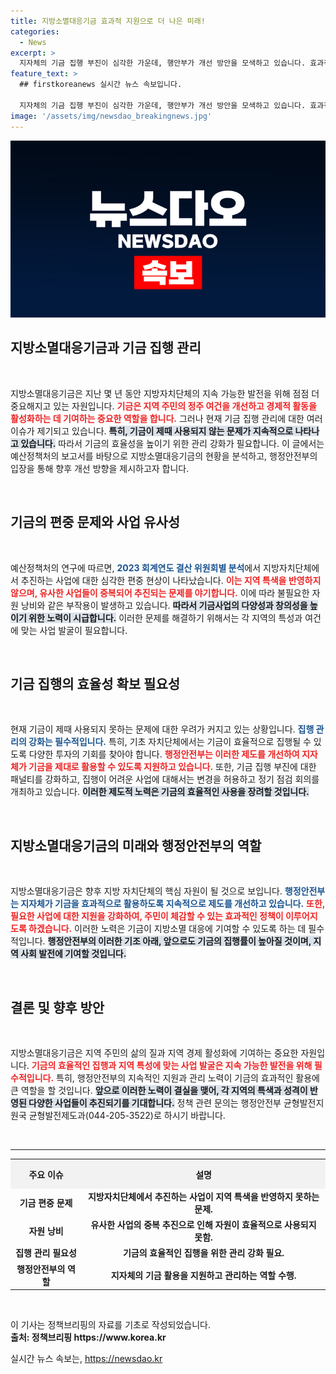 ```yaml
---
title: 지방소멸대응기금 효과적 지원으로 더 나은 미래!
categories:
  - News
excerpt: >
  지자체의 기금 집행 부진이 심각한 가운데, 행안부가 개선 방안을 모색하고 있습니다. 효과적인 지역 사업 발굴을 위해 지원과 평가 체계를 강화하며, 집행률 향상을 기대하고 있습니다. 클릭해 자세한 내용을 확인하세요!
feature_text: >
  ## firstkoreanews 실시간 뉴스 속보입니다.

  지자체의 기금 집행 부진이 심각한 가운데, 행안부가 개선 방안을 모색하고 있습니다. 효과적인 지역 사업 발굴을 위해 지원과 평가 체계를 강화하며, 집행률 향상을 기대하고 있습니다. 클릭해 자세한 내용을 확인하세요!
image: '/assets/img/newsdao_breakingnews.jpg'
---
```


<p><img src="/assets/img/newsdao_breakingnews.jpg" alt="firstkoreanews 속보" /></p>

<h2 data-ke-size="size26">지방소멸대응기금과 기금 집행 관리</h2>

<p data-ke-size="size16">&nbsp;</p> 

<p>지방소멸대응기금은 지난 몇 년 동안 지방자치단체의 지속 가능한 발전을 위해 점점 더 중요해지고 있는 자원입니다. <b><span style="color: #ee2323;">기금은 지역 주민의 정주 여건을 개선하고 경제적 활동을 활성화하는 데 기여하는 중요한 역할을 합니다.</span></b> 그러나 현재 기금 집행 관리에 대한 여러 이슈가 제기되고 있습니다. <b><span style="background-color: #21538527;">특히, 기금이 제때 사용되지 않는 문제가 지속적으로 나타나고 있습니다.</span></b> 따라서 기금의 효율성을 높이기 위한 관리 강화가 필요합니다. 이 글에서는 예산정책처의 보고서를 바탕으로 지방소멸대응기금의 현황을 분석하고, 행정안전부의 입장을 통해 향후 개선 방향을 제시하고자 합니다.</p>

<p data-ke-size="size16">&nbsp;</p> 

<h2 data-ke-size="size26">기금의 편중 문제와 사업 유사성</h2>

<p data-ke-size="size16">&nbsp;</p> 

<p>예산정책처의 연구에 따르면, <b><span style="color: #1a5490;">2023 회계연도 결산 위원회별 분석</span></b>에서 지방자치단체에서 추진하는 사업에 대한 심각한 편중 현상이 나타났습니다. <b><span style="color: #ee2323;">이는 지역 특색을 반영하지 않으며, 유사한 사업들이 중복되어 추진되는 문제를 야기합니다.</span></b> 이에 따라 불필요한 자원 낭비와 같은 부작용이 발생하고 있습니다. <b><span style="background-color: #21538527;">따라서 기금사업의 다양성과 창의성을 높이기 위한 노력이 시급합니다.</span></b> 이러한 문제를 해결하기 위해서는 각 지역의 특성과 여건에 맞는 사업 발굴이 필요합니다.</p>

<p data-ke-size="size16">&nbsp;</p>

<h2 data-ke-size="size26">기금 집행의 효율성 확보 필요성</h2>

<p data-ke-size="size16">&nbsp;</p> 

<p>현재 기금이 제때 사용되지 못하는 문제에 대한 우려가 커지고 있는 상황입니다. <b><span style="color: #1a5490;">집행 관리의 강화는 필수적입니다.</span></b> 특히, 기초 자치단체에서는 기금이 효율적으로 집행될 수 있도록 다양한 투자의 기회를 찾아야 합니다. <b><span style="color: #ee2323;">행정안전부는 이러한 제도를 개선하여 지자체가 기금을 제대로 활용할 수 있도록 지원하고 있습니다.</span></b> 또한, 기금 집행 부진에 대한 패널티를 강화하고, 집행이 어려운 사업에 대해서는 변경을 허용하고 정기 점검 회의를 개최하고 있습니다. <b><span style="background-color: #21538527;">이러한 제도적 노력은 기금의 효율적인 사용을 장려할 것입니다.</span></b></p>

<p data-ke-size="size16">&nbsp;</p>

<h2 data-ke-size="size26">지방소멸대응기금의 미래와 행정안전부의 역할</h2>

<p data-ke-size="size16">&nbsp;</p> 

<p>지방소멸대응기금은 향후 지방 자치단체의 핵심 자원이 될 것으로 보입니다. <b><span style="color: #1a5490;">행정안전부는 지자체가 기금을 효과적으로 활용하도록 지속적으로 제도를 개선하고 있습니다.</span></b> <b><span style="color: #ee2323;">또한, 필요한 사업에 대한 지원을 강화하여, 주민이 체감할 수 있는 효과적인 정책이 이루어지도록 하겠습니다.</span></b> 이러한 노력은 기금이 지방소멸 대응에 기여할 수 있도록 하는 데 필수적입니다. <b><span style="background-color: #21538527;">행정안전부의 이러한 기조 아래, 앞으로도 기금의 집행률이 높아질 것이며, 지역 사회 발전에 기여할 것입니다.</span></b></p>

<p data-ke-size="size16">&nbsp;</p>

<h2 data-ke-size="size26">결론 및 향후 방안</h2>

<p data-ke-size="size16">&nbsp;</p> 

<p>지방소멸대응기금은 지역 주민의 삶의 질과 지역 경제 활성화에 기여하는 중요한 자원입니다. <b><span style="color: #ee2323;">기금의 효율적인 집행과 지역 특성에 맞는 사업 발굴은 지속 가능한 발전을 위해 필수적입니다.</span></b> 특히, 행정안전부의 지속적인 지원과 관리 노력이 기금의 효과적인 활용에 큰 역할을 할 것입니다. <b><span style="background-color: #21538527;">앞으로 이러한 노력이 결실을 맺어, 각 지역의 특색과 성격이 반영된 다양한 사업들이 추진되기를 기대합니다.</span></b> 정책 관련 문의는 행정안전부 균형발전지원국 균형발전제도과(044-205-3522)로 하시기 바랍니다.</p>

<p data-ke-size="size16">&nbsp;</p> 

<hr>

<table style="width: 100%; border-collapse: collapse;">
    <tr>
        <th style="text-align: center; height: 40px; background-color: #f2f2f2;"><b>주요 이슈</b></th>
        <th style="text-align: center; height: 40px; background-color: #f2f2f2;"><b>설명</b></th>
    </tr>
    <tr>
        <td style="text-align: center; height: 17px;"><b>기금 편중 문제</b></td>
        <td style="text-align: center; height: 17px;"><b>지방자치단체에서 추진하는 사업이 지역 특색을 반영하지 못하는 문제.</b></td>
    </tr>
    <tr>
        <td style="text-align: center; height: 17px;"><b>자원 낭비</b></td>
        <td style="text-align: center; height: 17px;"><b>유사한 사업의 중복 추진으로 인해 자원이 효율적으로 사용되지 못함.</b></td>
    </tr>
    <tr>
        <td style="text-align: center; height: 17px;"><b>집행 관리 필요성</b></td>
        <td style="text-align: center; height: 17px;"><b>기금의 효율적인 집행을 위한 관리 강화 필요.</b></td>
    </tr>
    <tr>
        <td style="text-align: center; height: 17px;"><b>행정안전부의 역할</b></td>
        <td style="text-align: center; height: 17px;"><b>지자체의 기금 활용을 지원하고 관리하는 역할 수행.</b></td>
    </tr>
</table>

<p data-ke-size="size16">&nbsp;</p> 

<p>이 기사는 정책브리핑의 자료를 기초로 작성되었습니다. <br>
<strong>출처: 정책브리핑 https://www.korea.kr</strong></p>
실시간 뉴스 속보는, <a href="https://newsdao.kr" rel="dofollow">https://newsdao.kr</a>


